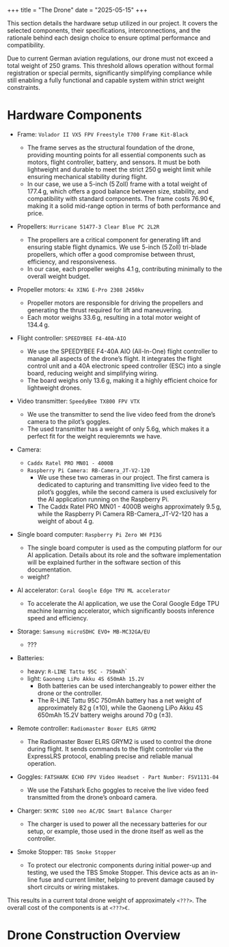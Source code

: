 +++
title = "The Drone" 
date = "2025-05-15" 
+++

This section details the hardware setup utilized in our project. It covers the selected components, their specifications, interconnections, and the rationale behind each design choice to ensure optimal performance and compatibility.

Due to current German aviation regulations, our drone must not exceed a total weight of 250 grams. This threshold allows operation without formal registration or special permits, significantly simplifying compliance while still enabling a fully functional and capable system within strict weight constraints.

# Hardware Components

- Frame: `Volador II VX5 FPV Freestyle T700 Frame Kit-Black`
    + The frame serves as the structural foundation of the drone, providing mounting points for all essential components such as motors, flight controller, battery, and sensors. It must be both lightweight and durable to meet the strict 250 g weight limit while ensuring mechanical stability during flight. <br/>
    + In our case, we use a 5-inch (5 Zoll) frame with a total weight of 177.4 g, which offers a good balance between size, stability, and compatibility with standard components. The frame costs 76.90 €, making it a solid mid-range option in terms of both performance and price.

- Propellers: `Hurricane 51477-3 Clear Blue PC 2L2R`
    + The propellers are a critical component for generating lift and ensuring stable flight dynamics. We use 5-inch (5 Zoll) tri-blade propellers, which offer a good compromise between thrust, efficiency, and responsiveness. </br>
    + In our case, each propeller weighs 4.1 g, contributing minimally to the overall weight budget.

- Propeller motors: `4x XING E-Pro 2308 2450kv`
    + Propeller motors are responsible for driving the propellers and generating the thrust required for lift and maneuvering. </br>
    + Each motor weighs 33.6 g, resulting in a total motor weight of 134.4 g.

- Flight controller: `SPEEDYBEE F4-40A-AIO`
    + We use the SPEEDYBEE F4-40A AIO (All-In-One) flight controller to manage all aspects of the drone’s flight. It integrates the flight control unit and a 40A electronic speed controller (ESC) into a single board, reducing weight and simplifying wiring.</br>
    + The board weighs only 13.6 g, making it a highly efficient choice for lightweight drones.

- Video transmitter: `SpeedyBee TX800 FPV VTX`
    + We use the transmitter to send the live video feed from the drone’s camera to the pilot’s goggles.</br>
    + The used transmitter has a weight of only 5.6g, which makes it a perfect fit for the weight requieremnts we have.

- Camera:
    + `Caddx Ratel PRO MN01 - 4000B`</br>
    + `Raspberry Pi Camera: RB-Camera_JT-V2-120`</br>
        - We use these two cameras in our project. The first camera is dedicated to capturing and transmitting live video feed to the pilot’s goggles, while the second camera is used exclusively for the AI application running on the Raspberry Pi.</br>
        - The Caddx Ratel PRO MN01 - 4000B weighs approximately 9.5 g, while the Raspberry Pi Camera RB-Camera_JT-V2-120 has a weight of about 4 g.

- Single board computer: `Raspberry Pi Zero WH PI3G`
    + The single board computer is used as the computing platform for our AI application. Details about its role and the software implementation will be explained further in the software section of this documentation.</br>
    + weight?

- AI accelerator: `Coral Google Edge TPU ML accelerator`
    + To accelerate the AI application, we use the Coral Google Edge TPU machine learning accelerator, which significantly boosts inference speed and efficiency.

- Storage: `Samsung microSDHC EVO+ MB-MC32GA/EU`
    + ???

- Batteries:
    + heavy: `R-LINE Tattu 95C - 750mA`h`</br>
    + light: `Gaoneng LiPo Akku 4S 650mAh 15.2V`</br>
        - Both batteries can be used interchangeably to power either the drone or the controller.</br>
        - The R-LINE Tattu 95C 750mAh battery has a net weight of approximately 82 g (±10), while the Gaoneng LiPo Akku 4S 650mAh 15.2V battery weighs around 70 g (±3).

- Remote controller: `Radiomaster Boxer ELRS GRYM2`
    + The Radiomaster Boxer ELRS GRYM2 is used to control the drone during flight. It sends commands to the flight controller via the ExpressLRS protocol, enabling precise and reliable manual operation.

- Goggles: `FATSHARK ECHO FPV Video Headset - Part Number: FSV1131-04`
    + We use the Fatshark Echo goggles to receive the live video feed transmitted from the drone’s onboard camera.

- Charger: `SKYRC S100 neo AC/DC Smart Balance Charger`
    + The charger is used to power all the necessary batteries for our setup, or example, those used in the drone itself as well as the controller.

- Smoke Stopper: `TBS Smoke Stopper`
    + To protect our electronic components during initial power-up and testing, we used the TBS Smoke Stopper. This device acts as an in-line fuse and current limiter, helping to prevent damage caused by short circuits or wiring mistakes.

This results in a current total drone weight of approximately `<???>`. The overall cost of the components is at `<???>€`.

# Drone Construction Overview